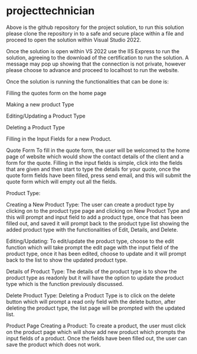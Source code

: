 # projecttechnician
Above is the github repository for the project solution, to run this solution please clone the repository in to a safe and secure place within a file and proceed to open the solution within Visual Studio 2022.

Once the solution is open within VS 2022 use the IIS Express to run the solution, agreeing to the download of the certification to run the solution. A message may pop up showing that the connection is not private, however please choose to advance and proceed to localhost to run the website.

Once the solution is running the functionalities that can be done is:


Filling the quotes form on the home page


Making a new product Type

Editing/Updating a Product Type

Deleting a Product Type

Filling in the Input Fields for a new Product.

Quote Form
To fill in the quote form, the user will be welcomed to the home page of website which would show the contact details of the client and a form for the quote. Filling in the input fields is simple, click into the fields that are given and then start to type the details for your quote, once the quote form fields have been filled, press send email, and this will submit the quote form which will empty out all the fields.

Product Type:

Creating a New Product Type: The user can create a product type by clicking on to the product type page and clicking on New Product Type and this will prompt and input field to add a product type, once that has been filled out, and saved it will prompt back to the product type list showing the added product type with the functionalities of Edit, Details, and Delete.

Editing/Updating: To edit/update the product type, choose to the edit function which will take prompt the edit page with the input field of the product type, once it has been edited, choose to update and it will prompt back to the list to show the updated product type.

Details of Product Type: The details of the product type is to show the product type as readonly but it will have the option to update the product type which is the function previously discussed.

Delete Product Type: Deleting a Product Type is to click on the delete button which will prompt a read only field with the delete button, after deleting the product type, the list page will be prompted with the updated list.

Product Page
Creating a Product: To create a product, the user must click on the product page which will show add new product which prompts the input fields of a product. Once the fields have been filled out, the user can save the product which does not work.
